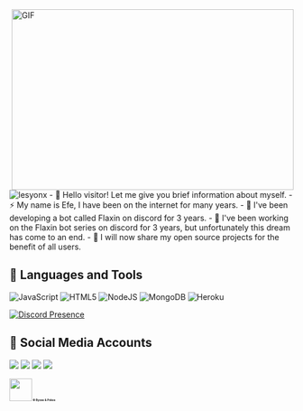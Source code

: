<img align="right" alt="GIF" src="https://github.com/abhisheknaiidu/abhisheknaiidu/blob/master/code.gif?raw=true" width="500" height="320" />
<img src="https://komarev.com/ghpvc/?username=lesyonx&label=Numbers%20of%20visitors&color=ff4600" alt="lesyonx" />
- 💖 Hello visitor! Let me give you brief information about myself.
- ⚡ My name is Efe, I have been on the internet for many years.
- 🍂 I've been developing a bot called Flaxin on discord for 3 years.
- 👑 I've been working on the Flaxin bot series on discord for 3 years, but unfortunately this dream has come to an end.
- 🔮 I will now share my open source projects for the benefit of all users.



## 🔧 Languages and Tools
![JavaScript](https://img.shields.io/badge/javascript-%23323330.svg?style=for-the-badge&logo=javascript&logoColor=%23F7DF1E)
![HTML5](https://img.shields.io/badge/html5-%23E34F26.svg?style=for-the-badge&logo=html5&logoColor=white)
![NodeJS](https://img.shields.io/badge/node.js-6DA55F?style=for-the-badge&logo=node.js&logoColor=white)
![MongoDB](https://img.shields.io/badge/MongoDB-%234ea94b.svg?style=for-the-badge&logo=mongodb&logoColor=white)
![Heroku](https://img.shields.io/badge/heroku-%23430098.svg?style=for-the-badge&logo=heroku&logoColor=white)

[![Discord Presence](https://lanyard.cnrad.dev/api/482916816738582537)](https://discord.com/users/482916816738582537)

## 📱 Social Media Accounts
<p align="left">
<a href="https://twitch.tv/byzaas" target"blank_"><img src="https://img.shields.io/badge/Twitch-9146FF?style=for-the-badge&logo=twitch&logoColor=white"></a>
<a href="https://open.spotify.com/user/flqlq9vboqj4n4cbug2ptgk1m?si=9a2239ba3790451e" target"blank_"><img src="https://img.shields.io/badge/Spotify%20-1ed760.svg?&style=for-the-badge&logo=spotify&logoColor=white"></a>
<a href="https://discord.com/users/776183087994372156" target"blank_"><img src="https://img.shields.io/badge/Discord-ffbb00?style=for-the-badge&logo=discord&logoColor=white"></a>
 <a href="https://www.youtube.com/channel/UCu5G0lsHae9pZVAZLoJ1GBQ/videos" target"blank_"><img src="https://img.shields.io/badge/YouTube-FF0000?style=for-the-badge&logo=youtube&logoColor=white"></a>
</p>

<h1 style="font-size:35%;"><img src = "https://cdn.discordapp.com/emojis/813841028288741487.png" high="25px" width="40px"> © Byzas & Pokes</h1>

